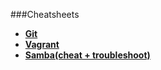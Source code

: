 ###Cheatsheets

* [**Git**](https://github.com/ShaniG/EnterpriseLinux/blob/master/cheatsheets/gitsheet.md)
* [**Vagrant**](https://github.com/ShaniG/EnterpriseLinux/blob/master/cheatsheets/vagrantsheet.md)
* [**Samba(cheat + troubleshoot)**](https://github.com/ShaniG/EnterpriseLinux/blob/master/cheatsheets/samba.md)

